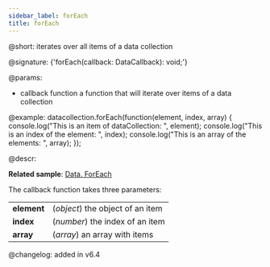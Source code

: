 ```yaml
---
sidebar_label: forEach
title: forEach
---          
```


@short: iterates over all items of a data collection

@signature: {'forEach(callback: DataCallback<T>): void;'}

@params:
- callback	function    a function that will iterate over items of a data collection

@example:
datacollection.forEach(function(element, index, array) {
    console.log("This is an item of dataCollection: ", element);
    console.log("This is an index of the element: ", index);
    console.log("This is an array of the elements: ", array);
});


@descr:

**Related sample**: [Data. ForEach](https://snippet.dhtmlx.com/wa6tcmtn)

The callback function takes three parameters:

<table>
	<tbody>
        <tr>
			<td><b>element</b></td>
			<td>(<i>object</i>) the object of an item</td>
		</tr>
        <tr>
			<td><b>index</b></td>
			<td>(<i>number</i>) the index of an item</td>
		</tr>
        <tr>
			<td><b>array</b></td>
			<td>(<i>array</i>) an array with items</td>
		</tr>
    </tbody>
</table>




@changelog: added in v6.4
